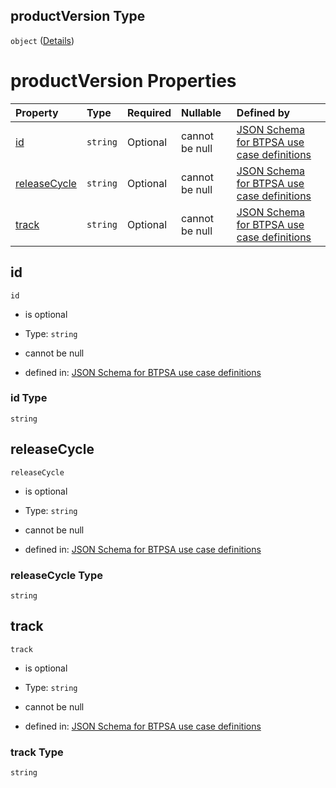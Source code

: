 ## productVersion Type

`object` ([Details](btpsa-usecase-properties-services-items-allof-1-then-allof-42-then-allof-0-then-properties-parameters-properties-data-properties-productversion.md))

# productVersion Properties

| Property                      | Type     | Required | Nullable       | Defined by                                                                                                                                                                                                                                                                                                                                                                                      |
| :---------------------------- | :------- | :------- | :------------- | :---------------------------------------------------------------------------------------------------------------------------------------------------------------------------------------------------------------------------------------------------------------------------------------------------------------------------------------------------------------------------------------------- |
| [id](#id)                     | `string` | Optional | cannot be null | [JSON Schema for BTPSA use case definitions](btpsa-usecase-properties-services-items-allof-1-then-allof-42-then-allof-0-then-properties-parameters-properties-data-properties-productversion-properties-id.md "undefined#/properties/services/items/allOf/1/then/allOf/42/then/allOf/0/then/properties/parameters/properties/data/properties/productVersion/properties/id")                     |
| [releaseCycle](#releasecycle) | `string` | Optional | cannot be null | [JSON Schema for BTPSA use case definitions](btpsa-usecase-properties-services-items-allof-1-then-allof-42-then-allof-0-then-properties-parameters-properties-data-properties-productversion-properties-releasecycle.md "undefined#/properties/services/items/allOf/1/then/allOf/42/then/allOf/0/then/properties/parameters/properties/data/properties/productVersion/properties/releaseCycle") |
| [track](#track)               | `string` | Optional | cannot be null | [JSON Schema for BTPSA use case definitions](btpsa-usecase-properties-services-items-allof-1-then-allof-42-then-allof-0-then-properties-parameters-properties-data-properties-productversion-properties-track.md "undefined#/properties/services/items/allOf/1/then/allOf/42/then/allOf/0/then/properties/parameters/properties/data/properties/productVersion/properties/track")               |

## id



`id`

*   is optional

*   Type: `string`

*   cannot be null

*   defined in: [JSON Schema for BTPSA use case definitions](btpsa-usecase-properties-services-items-allof-1-then-allof-42-then-allof-0-then-properties-parameters-properties-data-properties-productversion-properties-id.md "undefined#/properties/services/items/allOf/1/then/allOf/42/then/allOf/0/then/properties/parameters/properties/data/properties/productVersion/properties/id")

### id Type

`string`

## releaseCycle



`releaseCycle`

*   is optional

*   Type: `string`

*   cannot be null

*   defined in: [JSON Schema for BTPSA use case definitions](btpsa-usecase-properties-services-items-allof-1-then-allof-42-then-allof-0-then-properties-parameters-properties-data-properties-productversion-properties-releasecycle.md "undefined#/properties/services/items/allOf/1/then/allOf/42/then/allOf/0/then/properties/parameters/properties/data/properties/productVersion/properties/releaseCycle")

### releaseCycle Type

`string`

## track



`track`

*   is optional

*   Type: `string`

*   cannot be null

*   defined in: [JSON Schema for BTPSA use case definitions](btpsa-usecase-properties-services-items-allof-1-then-allof-42-then-allof-0-then-properties-parameters-properties-data-properties-productversion-properties-track.md "undefined#/properties/services/items/allOf/1/then/allOf/42/then/allOf/0/then/properties/parameters/properties/data/properties/productVersion/properties/track")

### track Type

`string`
